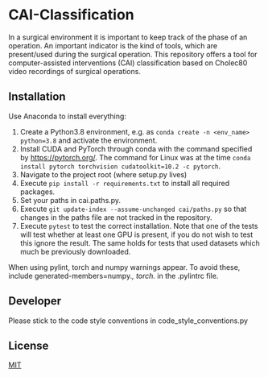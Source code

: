 # CAI-Classification
In a surgical environment it is important to keep track of the phase of an operation. An important indicator is the kind of tools, which are present/used during the surgical operation. This repository offers a tool for computer-assisted interventions (CAI) classification based on Cholec80 video recordings of surgical operations. 

## Installation
Use Anaconda to install everything:

1. Create a Python3.8 environment, e.g. as ```conda create -n <env_name> python=3.8```
and activate the environment.
2. Install CUDA and PyTorch through conda with the command specified by https://pytorch.org/. The command for Linux was at the time ```conda install pytorch torchvision cudatoolkit=10.2 -c pytorch```.
3. Navigate to the project root (where setup.py lives)
4. Execute ```pip install -r requirements.txt``` to install all required packages.
5. Set your paths in cai.paths.py.
6. Execute ```git update-index --assume-unchanged cai/paths.py``` so that changes in the paths file are not tracked in the repository.
7. Execute ```pytest``` to test the correct installation. Note that one of the tests will test whether at least one GPU is present, if you do not wish to test this ignore the result. The same holds for tests that used datasets which much be previously downloaded.

When using pylint, torch and numpy warnings appear. To avoid these, include generated-members=numpy.*, torch.* in the .pylintrc file.

## Developer
Please stick to the code style conventions in code_style_conventions.py

## License
[MIT](https://choosealicense.com/licenses/mit/)
